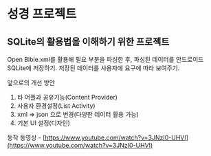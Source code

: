 # 성경 프로젝트

## SQLite의 활용법을 이해하기 위한 프로젝트

 Open Bible.xml를 활용해 필요 부분을 파싱한 후, 파싱된 데이터를 안드로이드 SQLite에 저장하기.
 저장된 데이터를 사용자에 요구에 따라 보여주기.  
 
 앞으로의 개선 방안  
 1. 타 어플과 공유기능(Content Provider)  
 2. 사용자 환경설정(List Activity)  
 3. xml => json 으로 변경(다양한 데이터 활용 가능)  
 4. 기본 UI 설정(디자인)  
  
동작 동영상 - [https://www.youtube.com/watch?v=3JNzI0-UHVI](https://www.youtube.com/watch?v=3JNzI0-UHVI)  

